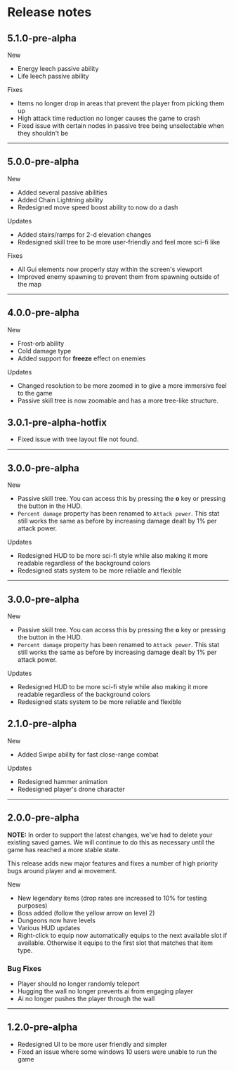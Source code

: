 # Release notes

## 5.1.0-pre-alpha

New

* Energy leech passive ability
* Life leech passive ability

Fixes

* Items no longer drop in areas that prevent the player from picking them up
* High attack time reduction no longer causes the game to crash
* Fixed issue with certain nodes in passive tree being unselectable when they shouldn't be

---

## 5.0.0-pre-alpha

New

* Added several passive abilities
* Added Chain Lightning ability
* Redesigned move speed boost ability to now do a dash

Updates

* Added stairs/ramps for 2-d elevation changes
* Redesigned skill tree to be more user-friendly and feel more sci-fi like

Fixes

* All Gui elements now properly stay within the screen's viewport
* Improved enemy spawning to prevent them from spawning outside of the map

---

## 4.0.0-pre-alpha

New

* Frost-orb ability
* Cold damage type
* Added support for **freeze** effect on enemies

Updates

* Changed resolution to be more zoomed in to give a more immersive feel to the game
* Passive skill tree is now zoomable and has a more tree-like structure.

## 3.0.1-pre-alpha-hotfix

* Fixed issue with tree layout file not found.

---

## 3.0.0-pre-alpha

New

* Passive skill tree. You can access this by pressing the **o** key or pressing the button in the HUD.
* `Percent damage` property has been renamed to `Attack power`. This stat still works the same as before by increasing damage dealt by 1% per attack power.

Updates

* Redesigned HUD to be more sci-fi style while also making it more readable regardless of the background colors
* Redesigned stats system to be more reliable and flexible

---

## 3.0.0-pre-alpha

New

* Passive skill tree. You can access this by pressing the **o** key or pressing the button in the HUD.
* `Percent damage` property has been renamed to `Attack power`. This stat still works the same as before by increasing damage dealt by 1% per attack power.

Updates

* Redesigned HUD to be more sci-fi style while also making it more readable regardless of the background colors
* Redesigned stats system to be more reliable and flexible

## 2.1.0-pre-alpha

New

* Added Swipe ability for fast close-range combat

Updates

* Redesigned hammer animation
* Redesigned player's drone character

---

## 2.0.0-pre-alpha

**NOTE:** In order to support the latest changes, we've had to delete your existing saved games. We will continue to do this as necessary until the game has reached a more stable state.

This release adds new major features and fixes a number of high priority bugs around player and ai movement.

New

* New legendary items (drop rates are increased to 10% for testing purposes)
* Boss added (follow the yellow arrow on level 2)
* Dungeons now have levels
* Various HUD updates
* Right-click to equip now automatically equips to the next available slot if available. Otherwise it equips to the first slot that matches that item type.

### Bug Fixes

* Player should no longer randomly teleport
* Hugging the wall no longer prevents ai from engaging player
* Ai no longer pushes the player through the wall

---

## 1.2.0-pre-alpha

* Redesigned UI to be more user friendly and simpler
* Fixed an issue where some windows 10 users were unable to run the game